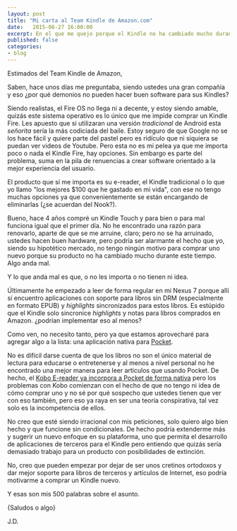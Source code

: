 ```yaml
---
layout: post
title: "Mi carta al Team Kindle de Amazon.com"
date:   2015-06-27 16:00:00
excerpt: En el que me quejo porque el Kindle no ha cambiado mucho durante 4 años o más.
published: false
categories:
- blog
---
```

Estimados del Team Kindle de Amazon,

Saben, hace unos días me preguntaba, siendo ustedes una gran compañía y eso ¿por qué demonios no pueden hacer buen software para sus Kindles?

Siendo realistas, el Fire OS no llega ni a decente, y estoy siendo amable, quizás este sistema operativo es lo único que me impide comprar un Kindle Fire. Les apuesto que si utilizaran una versión *tradicional* de Android esta *señorita* sería la más codiciada del baile. Estoy seguro de que Google no se los hace fácil y quiere parte del pastel pero es ridículo que ni siquiera se puedan ver videos de Youtube. Pero esta no es mi pelea ya que me importa poco o nada el Kindle Fire, hay opciones. Sin embargo es parte del problema, suma en la pila de renuencias a crear software orientado a la mejor experiencia del usuario. 

El producto que sí me importa es su e-reader, el Kindle tradicional o lo que yo llamo "los mejores $100 que he gastado en mi vida", con ese no tengo muchas opciones ya que convenientemente se están encargando de eliminarlas (¿se acuerdan del Nook?).

Bueno, hace 4 años compré un Kindle Touch y para bien o para mal funciona igual que el primer día. No he encontrado una razón para renovarlo, aparte de que se me arruine, claro; pero no se ha arruinado, ustedes hacen buen hardware, pero podría ser alarmante el hecho que yo, siendo su hipotético mercado, no tengo ningún motivo para comprar uno nuevo porque su producto no ha cambiado mucho durante este tiempo. Algo anda mal.

Y lo que anda mal es que, o no les importa o no tienen ni idea. 

Últimamente he empezado a leer de forma regular en mi Nexus 7 porque allí sí encuentro aplicaciones con soporte para libros sin DRM (especialmente en formato EPUB) y *highlights* sincronizados para estos libros. Es estúpido que el Kindle solo sincronice *highlights* y notas para libros comprados en Amazon. ¿podrían implementar eso al menos?

Como ven, no necesito tanto, pero ya que estamos aprovecharé para agregar algo a la lista: una aplicación nativa para [Pocket](https://getpocket.com/).

No es difícil darse cuenta de que los libros no son el único material de lectura para educarse o entretenerse y al menos a nivel personal no he encontrado una mejor manera para leer artículos que usando Pocket. De hecho, el [Kobo E-reader ya incorpora a Pocket de forma nativa](http://getpocket.com/blog/2013/08/pocket-comes-to-the-e-reader-pocket-now-built-into-all-kobo-devices/) pero los problemas con Kobo comienzan con el hecho de que no tengo ni idea de cómo comprar uno y no sé por qué sospecho que ustedes tienen que ver con eso también, pero eso ya raya en ser una teoría conspirativa, tal vez solo es la incompetencia de ellos.

No creo que esté siendo irracional con mis peticiones, solo quiero algo bien hecho y que funcione sin condicionales. De hecho podría extenderme más y sugerir un nuevo enfoque en su plataforma, uno que permita el desarrollo de aplicaciones de terceros para el Kindle pero entiendo que quizás sería demasiado trabajo para un producto con posibilidades de extinción.

No, creo que pueden empezar por dejar de ser unos cretinos ortodoxos y dar mejor soporte para libros de terceros y artículos de Internet, eso podría motivarme a comprar un Kindle nuevo.

Y esas son mis 500 palabras sobre el asunto.

{Saludos o algo}

J.D.
